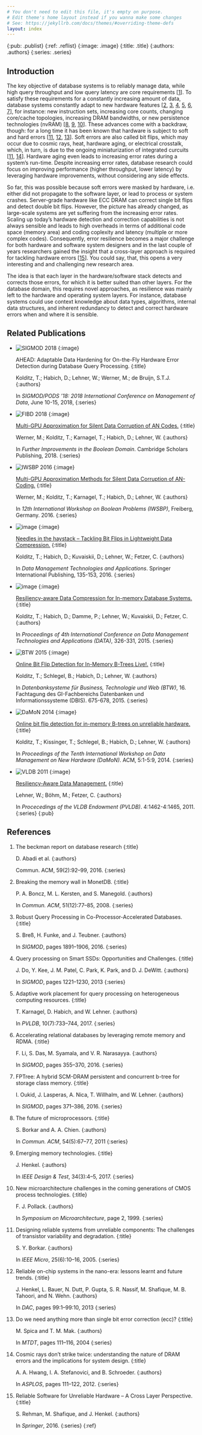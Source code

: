 ```yaml
---
# You don't need to edit this file, it's empty on purpose.
# Edit theme's home layout instead if you wanna make some changes
# See: https://jekyllrb.com/docs/themes/#overriding-theme-defs
layout: index
---
```


{:pub: .publist}
{:ref: .reflist}
{:image: .image}
{:title: .title}
{:authors: .authors}
{:series: .series}

## Introduction

The key objective of database systems is to reliably manage data, while high query throughput and low query latency are core requirements [[1](#ref1)]. To satisfy these requirements for a constantly increasing amount of data, database systems constantly adapt to new hardware features [[2](#ref2), [3](#ref3), [4](#ref4), [5](#ref5), [6](#ref6), [7](#ref7)], for instance: new instruction sets, increasing core counts, changing core/cache topologies, increasing DRAM bandwidths, or new persistence technologies (nvRAM) [[8](#ref8), [9](#ref9), [10](#ref10)]. These advances come with a backdraw, though: for a long time it has been known that hardware is subject to soft and hard errors [[11](#ref11), [12](#ref12), [13](#ref13)]. Soft errors are also called bit flips, which may occur due to cosmic rays, heat, hardware aging, or electrical crosstalk, which, in turn, is due to the ongoing miniaturization of integrated curcuits [[11](#ref11), [14](#ref14)]. Hardware aging even leads to increasing error rates during a system’s run-time. Despite increasing error rates, database research could focus on improving performance (higher throughput, lower latency) by leveraging hardware improvements, without considering any side effects.

So far, this was possible because soft errors were masked by hardware, i.e. either did not propagate to the software layer, or lead to process or system crashes. Server-grade hardware like ECC DRAM can correct single bit flips and detect double bit flips. However, the picture has already changed, as large-scale systems are yet suffering from the increasing error rates. Scaling up today’s hardware detection and correction capabilities is not always sensible and leads to high overheads in terms of additional code space (memory area) and coding coplexity and latency (multiple or more complex codes). Consequently, error resilience becomes a major challenge for both hardware and software system designers and in the last couple of years researchers gained the insight that a cross-layer approach is required for tackling hardware errors [[15](#ref15)]. You could say, that, this opens a very interesting and and challenging new research area.

The idea is that each layer in the hardware/software stack detects and corrects those errors, for which it is better suited than other layers. For the database domain, this requires novel approaches, as resilience was mainly left to the hardware and operating system layers. For instance, database systems could use context knowledge about data types, algorithms, internal data structures, and inherent redundancy to detect and correct hardware errors when and where it is sensible.

## Related Publications

+ <img alt="SIGMOD 2018" src="/assets/images/logo_SIGMOD_2018.png" />
  {:image}

  <a name="pub7">AHEAD: Adaptable Data Hardening for On-the-Fly Hardware Error Detection during Database Query Processing.</a>
  {:title}

  Kolditz, T.; Habich, D.; Lehner, W.; Werner, M.; de Bruijn, S.T.J.
  {:authors}

  In _SIGMOD/PODS ’18: 2018 International Conference on Management of Data_, June 10-15, 2018,
  {:series}
+ <img alt="FIBD 2018" src="/assets/images/logo_FIBD_2018.jpeg" />
  {:image}

  <a name="pub6" href="http://www.cambridgescholars.com/further-improvements-in-the-boolean-domain">Multi-GPU Approximation for Silent Data Corruption of AN Codes.</a>
  {:title}

  Werner, M.; Kolditz, T.; Karnagel, T.; Habich, D.; Lehner, W.
  {:authors}

  In _Further Improvements in the Boolean Domain_. Cambridge Scholars Publishing, 2018.
  {:series}
+ <img alt="IWSBP 2016" src="/assets/images/logo_IWSBP.png" />
  {:image}

  <a name="pub6" href="https://wwwdb.inf.tu-dresden.de/wp-content/uploads/2016-IWSBP-Multi-GPU-Approximation-Methods-for-Silent-Data-Corruption-of-AN-Codes.pdf">Multi-GPU Approximation Methods for Silent Data Corruption of AN-Coding.</a>
  {:title}

  Werner, M.; Kolditz, T.; Karnagel, T.; Habich, D.; Lehner, W.
  {:authors}

  In _12th International Workshop on Boolean Problems (IWSBP)_, Freiberg, Germany. 2016.
  {:series}
+ <img alt="image" src="/assets/images/logo_CCIS_2016.jpg" />
  {:image}

  <a name="pub5" href="https://link.springer.com/chapter/10.1007/978-3-319-30162-4_9">Needles in the haystack – Tackling Bit Flips in Lightweight Data Compression.</a>
  {:title}

  Kolditz, T.; Habich, D.; Kuvaiskii, D.; Lehner, W.; Fetzer, C.
  {:authors}

  In _Data Management Technologies and Applications_. Springer International Publishing, 135-153, 2016.
  {:series}
+ <img alt="image" src="/assets/images/logo_DATA_2015.png" />
  {:image}

  <a name="pub4" href="http://www.springer.com/de/book/9783319301617">Resiliency-aware Data Compression for In-memory Database Systems.</a>
  {:title}

  Kolditz, T.; Habich, D.; Damme, P.; Lehner, W.; Kuvaiskii, D.; Fetzer, C.
  {:authors}

  In _Proceedings of 4th International Conference on Data Management Technologies and Applications (DATA)_, 326-331, 2015.
  {:series}
+ <img alt="BTW 2015" src="/assets/images/logo_BTW_2015.png" />
  {:image}

  <a name="pub3" href="http://www.btw-2015.de/res/proceedings/Hauptband/Demo/Kolditz-Online_Bit_Flip_Detection.pdf">Online Bit Flip Detection for In-Memory B-Trees Live!.</a>
  {:title}

  Kolditz, T.; Schlegel, B.; Habich, D.; Lehner, W.
  {:authors}

  In _Datenbanksysteme für Business, Technologie und Web (BTW)_, 16. Fachtagung des GI-Fachbereichs Datenbanken und Informationssysteme (DBIS). 675-678, 2015.
  {:series}
+ <img alt="DaMoN 2014" src="/assets/images/logo_DAMON.png" />
  {:image}

  <a name="pub2" href="dl.acm.org/citation.cfm?id=2619233">Online bit flip detection for in-memory B-trees on unreliable hardware.</a>
  {:title}

  Kolditz, T.; Kissinger, T.; Schlegel, B.; Habich, D.; Lehner, W.
  {:authors}

  In _Proceedings of the Tenth International Workshop on Data Management on New Hardware (DaMoN)_. ACM, 5:1-5:9, 2014.
  {:series}
+ <img alt="VLDB 2011" src="/assets/images/logo_VLDB_2011.png" />
  {:image}

  <a name="pub1" href="www.vldb.org/pvldb/vol4/p1462-boehm.pdf">Resiliency-Aware Data Management.</a>
  {:title}

  Lehner, W.; Böhm, M.; Fetzer, C.
  {:authors}

  In _Procecedings of the VLDB Endowment (PVLDB)_. 4:1462-4:1465, 2011.
  {:series}
{:pub}

## References

1.  <a name="ref1">The beckman report on database research</a>
    {:title}

    D. Abadi et al.
    {:authors}

    Commun. ACM, 59(2):92–99, 2016.
    {:series}
2.  <a name="ref2">Breaking the memory wall in MonetDB.</a>
    {:title}

    P. A. Boncz, M. L. Kersten, and S. Manegold.
    {:authors}

    In _Commun. ACM_, 51(12):77–85, 2008.
    {:series}
3.  <a name="ref3">Robust Query Processing in Co-Processor-Accelerated Databases.</a>
    {:title}

    S. Breß, H. Funke, and J. Teubner.
    {:authors}

    In _SIGMOD_, pages 1891–1906, 2016.
    {:series}
4.  <a name="ref4">Query processing on Smart SSDs: Opportunities and Challenges.</a>
    {:title}

    J. Do, Y. Kee, J. M. Patel, C. Park, K. Park, and D. J. DeWitt.
    {:authors}

    In _SIGMOD_, pages 1221–1230, 2013
    {:series}
5.  <a name="ref5">Adaptive work placement for query processing on heterogeneous computing resources.</a>
    {:title}

    T. Karnagel, D. Habich, and W. Lehner.
    {:authors}

    In _PVLDB_, 10(7):733–744, 2017.
    {:series}
6.  <a name="ref6">Accelerating relational databases by leveraging remote memory and RDMA.</a>
    {:title}

    F. Li, S. Das, M. Syamala, and V. R. Narasayya.
    {:authors}

    In _SIGMOD_, pages 355–370, 2016.
    {:series}
7.  <a name="ref7">FPTree: A hybrid SCM-DRAM persistent and concurrent b-tree for storage class memory.</a>
    {:title}

    I. Oukid, J. Lasperas, A. Nica, T. Willhalm, and W. Lehner.
    {:authors}

    In _SIGMOD_, pages 371–386, 2016.
    {:series}
8.  <a name="ref8">The future of microprocessors.</a>
    {:title}

    S. Borkar and A. A. Chien.
    {:authors}

    In _Commun. ACM_, 54(5):67–77, 2011
    {:series}
9.  <a name="ref9">Emerging memory technologies.</a>
    {:title}

    J. Henkel.
    {:authors}

    In _IEEE Design & Test_, 34(3):4–5, 2017.
    {:series}
10. <a name="ref10">New microarchitecture challenges in the coming generations of CMOS process technologies.</a>
    {:title}

    F. J. Pollack.
    {:authors}

    In _Symposium on Microarchitecture_, page 2, 1999.
    {:series}
11. <a name="ref11">Designing reliable systems from unreliable components: The challenges of transistor variability and degradation.</a>
    {:title}

    S. Y. Borkar.
    {:authors}

    In _IEEE Micro_, 25(6):10–16, 2005.
    {:series}
12. <a name="ref12">Reliable on-chip systems in the nano-era: lessons learnt and future trends.</a>
    {:title}

    J. Henkel, L. Bauer, N. Dutt, P. Gupta, S. R. Nassif, M. Shafique, M. B. Tahoori, and N. Wehn.
    {:authors}

    In _DAC_, pages 99:1–99:10, 2013
    {:series}
13. <a name="ref13">Do we need anything more than single bit error correction (ecc)?</a>
    {:title}

    M. Spica and T. M. Mak.
    {:authors}

    In _MTDT_, pages 111–116, 2004
    {:series}
14. <a name="ref14">Cosmic rays don’t strike twice: understanding the nature of DRAM errors and the implications for system design.</a>
    {:title}

    A. A. Hwang, I. A. Stefanovici, and B. Schroeder.
    {:authors}

    In _ASPLOS_, pages 111–122, 2012.
    {:series}
15. <a name="ref15">Reliable Software for Unreliable Hardware – A Cross Layer Perspective.</a>
    {:title}

    S. Rehman, M. Shafique, and J. Henkel.
    {:authors}

    In _Springer_, 2016.
    {:series}
{:ref}
